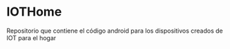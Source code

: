 # IOTHome
Repositorio que contiene el código android para los dispositivos creados de IOT para el hogar
